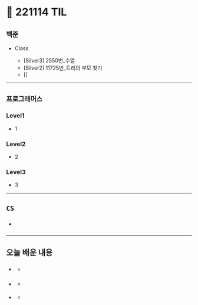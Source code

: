 # 🚩 221114 TIL

## **`백준`**

- Class

  - [Silver3] 2550번\_수열
  - [Silver2] 11725번\_트리의 부모 찾기
  - []

---

## **`프로그래머스`**

### Level1

- 1

### Level2

- 2

### Level3

- 3

---

## **`CS`**

- ###

---

## **오늘 배운 내용**

- ###
  -
- ###
  -
- ####
  -
